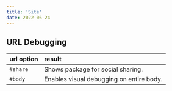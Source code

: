 ```yaml
---
title: 'Site'
date: 2022-06-24
---
```


## URL Debugging

| url option | result                                   |
| :--------- | :--------------------------------------- |
| `#share`   | Shows package for social sharing.        |
| `#body`    | Enables visual debugging on entire body. |
